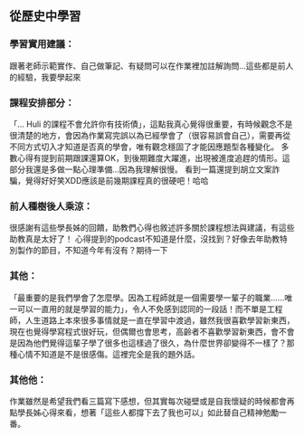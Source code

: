 ## 從歷史中學習

### 學習實用建議：
跟著老師示範實作、自己做筆記、有疑問可以在作業裡加註解詢問...這些都是前人的經驗，我要學起來

### 課程安排部分：
「... Huli 的課程不會允許你有技術債」，這點我真心覺得很重要，有時候觀念不是很清楚的地方，會因為作業寫完誤以為已經學會了（很容易誤會自己），需要再從不同方式切入才知道是否真的學會，唯有觀念穩固了才能因應題型各種變化。
多數心得有提到前期跟課還算OK，到後期難度大躍進，出現被進度追趕的情形。這部分我還是多做一點心理準備...因為我理解很慢。
看到一篇還提到胡立文案詐騙，覺得好好笑XDD應該是前幾期課程真的很硬吧！哈哈

### 前人種樹後人乘涼：
很感謝有這些學長姊的回饋，助教們心得也敘述許多關於課程想法與建議，有這些助教真是太好了！
心得提到的podcast不知道是什麼，沒找到？好像去年助教特別製作的節目，不知道今年有沒有？期待一下

### 其他：
「最重要的是我們學會了怎麼學。因為工程師就是一個需要學一輩子的職業......唯一可以一直用的就是學習的能力」，令人不免感到認同的一段話！而不單是工程師，人生道路上本來很多事情就是一直在學習中渡過，雖然我很喜歡學習新東西，現在也覺得學寫程式很好玩，但偶爾也會思考，高齡者不喜歡學習新東西，會不會是因為他們覺得這輩子學了很多也這樣過了很久，為什麼世界卻變得不一樣了？那種心情不知道是不是很感傷。這裡完全是我的題外話。

### 其他他：
作業雖然是希望我們看三篇寫下感想，但其實每次碰壁或是自我懷疑的時候都會再點學長姊心得來看，想著「這些人都撐下去了我也可以」如此替自己精神勉勵一番。

